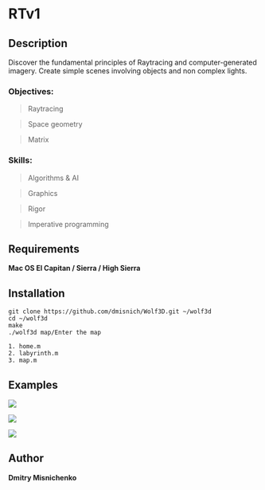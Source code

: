 # RTv1

## Description
Discover the fundamental principles of Raytracing and computer-generated imagery. Create simple scenes involving objects and non complex lights.

### Objectives:
> Raytracing
 
> Space geometry

> Matrix

### Skills:
> Algorithms & AI
 
> Graphics

> Rigor

> Imperative programming 

## Requirements
**Mac OS El Capitan / Sierra / High Sierra**

## Installation

```
git clone https://github.com/dmisnich/Wolf3D.git ~/wolf3d
cd ~/wolf3d
make
./wolf3d map/Enter the map

1. home.m
2. labyrinth.m
3. map.m
```

## Examples

![](https://image.ibb.co/j4iuVy/Screen_Shot_2018_06_02_at_12_00_38_PM.png)

![](https://image.ibb.co/mNDYOJ/Screen_Shot_2018_06_02_at_12_00_58_PM.png)

![](https://image.ibb.co/e4ZJqy/Screen_Shot_2018_06_02_at_12_01_14_PM.png)

## Author

**Dmitry Misnichenko**
